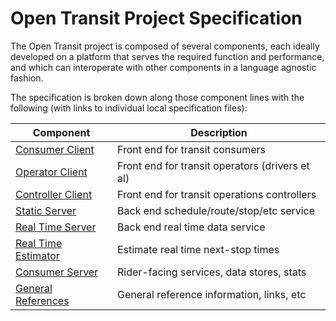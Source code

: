 <!--
 Copyright (C) 2022 Code for Vegas Foundation
 
 This file is part of ov-open-transit.
 
 ov-open-transit is free software: you can redistribute it and/or modify
 it under the terms of the GNU General Public License as published by
 the Free Software Foundation, either version 3 of the License, or
 (at your option) any later version.
 
 ov-open-transit is distributed in the hope that it will be useful,
 but WITHOUT ANY WARRANTY; without even the implied warranty of
 MERCHANTABILITY or FITNESS FOR A PARTICULAR PURPOSE.  See the
 GNU General Public License for more details.
 
 You should have received a copy of the GNU General Public License
 along with ov-open-transit.  If not, see <http://www.gnu.org/licenses/>.
-->

# Open Transit Project Specification

The Open Transit project is composed of several components, each ideally developed on a platform that serves the required function and performance, and which can interoperate with other components in a language agnostic fashion.

The specification is broken down along those component lines with the following (with links to individual local specification files):

| Component                                        | Description                                     |
|--------------------------------------------------|-------------------------------------------------|
| [Consumer Client](consumer-client.md)            | Front end for transit consumers                 |
| [Operator Client](operator-client.md)            | Front end for transit operators (drivers et al) |
| [Controller Client](controller-client.md)        | Front end for transit operations controllers    |
| [Static Server](static-server.md)                | Back end schedule/route/stop/etc service        |
| [Real Time Server](real-time-server.md)          | Back end real time data service                 |
| [Real Time Estimator](real-time-estimator.md)    | Estimate real time next-stop times              |
| [Consumer Server](consumer-server.md)            | Rider-facing services, data stores, stats       |
| [General References](references.md)              | General reference information, links, etc       |
